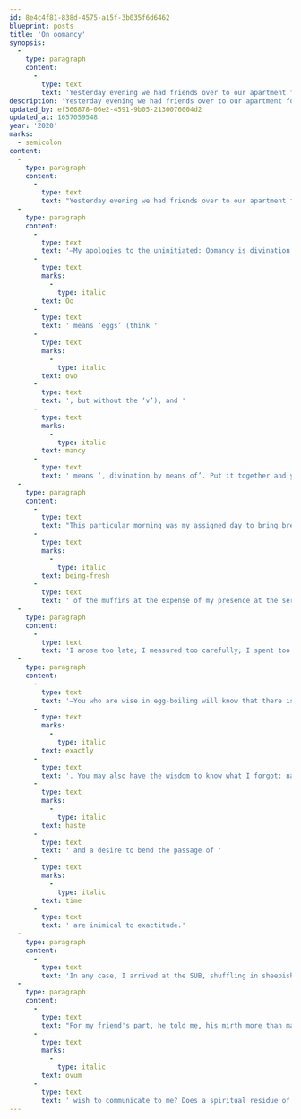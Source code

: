 ```yaml
---
id: 8e4c4f81-838d-4575-a15f-3b035f6d6462
blueprint: posts
title: 'On oomancy'
synopsis:
  -
    type: paragraph
    content:
      -
        type: text
        text: 'Yesterday evening we had friends over to our apartment for our weekly oomancy session. As I was sweeping the floor in anticipation of their arrival, I reflected upon the first time I tried my hand at oomancy.'
description: 'Yesterday evening we had friends over to our apartment for our weekly oomancy session. As I was sweeping the floor in anticipation of their arrival, I reflected upon the first time I tried my hand at oomancy.'
updated_by: ef566878-06e2-4591-9b05-2130076004d2
updated_at: 1657059548
year: '2020'
marks:
  - semicolon
content:
  -
    type: paragraph
    content:
      -
        type: text
        text: "Yesterday evening we had friends over to our apartment for our weekly oomancy session. As I was sweeping the floor in anticipation of their arrival, I reflected upon the first time I tried my hand at oomancy.\_Or perhaps, I muse, oomancy tried its hand at me: I had not intended to use the eggs for divination, but does it not in retrospect seem possible—even likely—that divination took place?"
  -
    type: paragraph
    content:
      -
        type: text
        text: '—My apologies to the uninitiated: Oomancy is divination by means of eggs. '
      -
        type: text
        marks:
          -
            type: italic
        text: Oo
      -
        type: text
        text: ' means ‘eggs’ (think '
      -
        type: text
        marks:
          -
            type: italic
        text: ovo
      -
        type: text
        text: ', but without the ‘v’), and '
      -
        type: text
        marks:
          -
            type: italic
        text: mancy
      -
        type: text
        text: ' means ‘, divination by means of’. Put it together and you have ‘eggs, divination by means of’. I only learned this quite recently myself.'
  -
    type: paragraph
    content:
      -
        type: text
        text: "This particular morning was my assigned day to bring breakfast to share after the small religious service that took place in the Student Union Building early on Wednesday mornings, which I was accustomed to attend intermittently. I had decided to bring a variation on my family's traditional weekend breakfast: fresh blueberry muffins and medium-boiled eggs. Unfortunately, I insisted upon the "
      -
        type: text
        marks:
          -
            type: italic
        text: being-fresh
      -
        type: text
        text: ' of the muffins at the expense of my presence at the service: that is, I baked them the morning of, rather than (as would have been sensible) the night before.'
  -
    type: paragraph
    content:
      -
        type: text
        text: 'I arose too late; I measured too carefully; I spent too long whisking the eggs; the hour to leave for the service passed me by. I said to myself, “No matter! I shall move with haste and outstrip the passage of the minutes!” Of course the passage of the minutes was indifferent to my haste.'
  -
    type: paragraph
    content:
      -
        type: text
        text: '—You who are wise in egg-boiling will know that there is no way of knowing whether the eggs are done (without cracking the egg open and thereby destroying the integrity of the boiled-egg experience): the only way to cook them the way you want to is to time them '
      -
        type: text
        marks:
          -
            type: italic
        text: exactly
      -
        type: text
        text: '. You may also have the wisdom to know what I forgot: namely that a compulsive '
      -
        type: text
        marks:
          -
            type: italic
        text: haste
      -
        type: text
        text: ' and a desire to bend the passage of '
      -
        type: text
        marks:
          -
            type: italic
        text: time
      -
        type: text
        text: ' are inimical to exactitude.'
  -
    type: paragraph
    content:
      -
        type: text
        text: 'In any case, I arrived at the SUB, shuffling in sheepishly to the room shortly after the service had ended, and set my out breakfast-cargo on the table. Upon seeing the eggs, my friend remarked that I had brought no implements with which to crack them: I, to whom, although sympathetic towards this point, it would never had occurred to bring utensils for that purpose, could think of no course of action but to demonstrate my family’s traditional method of egg-cracking, namely, knocking the egg firmly against the forehead:—and smashed the runny, undercooked egg all over my face.'
  -
    type: paragraph
    content:
      -
        type: text
        text: "For my friend's part, he told me, his mirth more than made up for the loss of the eggs. As for me, I was embarrassed and bemused, and ascribed to the episode no more significance than as a lesson to hallow the timing of boiling eggs. Now, though, I am inclined to wonder: what mystical meaning did this "
      -
        type: text
        marks:
          -
            type: italic
        text: ovum
      -
        type: text
        text: ' wish to communicate to me? Does a spiritual residue of its yolk still reside upon my forehead? What might the science of oomancy have to say about this event? Will I ever see clearly its true signification?'
---
```

